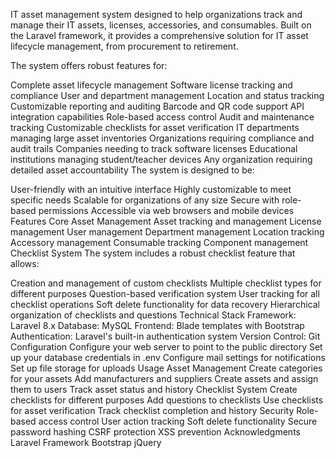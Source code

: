 IT asset management system designed to help organizations track and manage their IT assets, licenses, accessories, and consumables. Built on the Laravel framework, it provides a comprehensive solution for IT asset lifecycle management, from procurement to retirement.

The system offers robust features for:

Complete asset lifecycle management
Software license tracking and compliance
User and department management
Location and status tracking
Customizable reporting and auditing
Barcode and QR code support
API integration capabilities
Role-based access control
Audit and maintenance tracking
Customizable checklists for asset verification
IT departments managing large asset inventories
Organizations requiring compliance and audit trails
Companies needing to track software licenses
Educational institutions managing student/teacher devices
Any organization requiring detailed asset accountability
The system is designed to be:

User-friendly with an intuitive interface
Highly customizable to meet specific needs
Scalable for organizations of any size
Secure with role-based permissions
Accessible via web browsers and mobile devices
Features
Core Asset Management
Asset tracking and management
License management
User management
Department management
Location tracking
Accessory management
Consumable tracking
Component management
Checklist System
The system includes a robust checklist feature that allows:

Creation and management of custom checklists
Multiple checklist types for different purposes
Question-based verification system
User tracking for all checklist operations
Soft delete functionality for data recovery
Hierarchical organization of checklists and questions
Technical Stack
Framework: Laravel 8.x
Database: MySQL
Frontend: Blade templates with Bootstrap
Authentication: Laravel's built-in authentication system
Version Control: Git
Configuration
Configure your web server to point to the public directory
Set up your database credentials in .env
Configure mail settings for notifications
Set up file storage for uploads
Usage
Asset Management
Create categories for your assets
Add manufacturers and suppliers
Create assets and assign them to users
Track asset status and history
Checklist System
Create checklists for different purposes
Add questions to checklists
Use checklists for asset verification
Track checklist completion and history
Security
Role-based access control
User action tracking
Soft delete functionality
Secure password hashing
CSRF protection
XSS prevention
Acknowledgments
Laravel Framework
Bootstrap
jQuery

